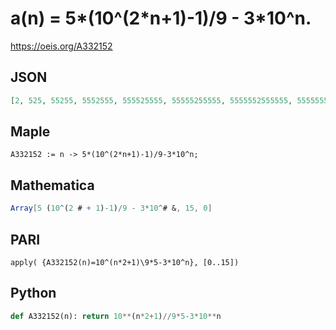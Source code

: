 # a\(n\) \= 5\*\(10^\(2\*n\+1\)\-1\)/9 \- 3\*10^n\.
https://oeis.org/A332152
## JSON
```JSON
[2, 525, 55255, 5552555, 555525555, 55555255555, 5555552555555, 555555525555555, 55555555255555555, 5555555552555555555, 555555555525555555555, 55555555555255555555555, 5555555555552555555555555, 555555555555525555555555555, 55555555555555255555555555555, 5555555555555552555555555555555]
```
## Maple
```Maple
A332152 := n -> 5*(10^(2*n+1)-1)/9-3*10^n;
```
## Mathematica
```Mathematica
Array[5 (10^(2 # + 1)-1)/9 - 3*10^# &, 15, 0]
```
## PARI
```PARI
apply( {A332152(n)=10^(n*2+1)\9*5-3*10^n}, [0..15])
```
## Python
```Python
def A332152(n): return 10**(n*2+1)//9*5-3*10**n
```
